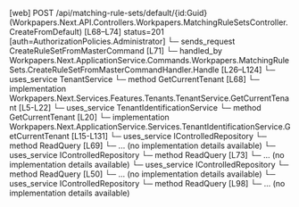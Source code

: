 [web] POST /api/matching-rule-sets/default/{id:Guid}  (Workpapers.Next.API.Controllers.Workpapers.MatchingRuleSetsController.CreateFromDefault)  [L68–L74] status=201 [auth=AuthorizationPolicies.Administrator]
  └─ sends_request CreateRuleSetFromMasterCommand [L71]
    └─ handled_by Workpapers.Next.ApplicationService.Commands.Workpapers.MatchingRuleSets.CreateRuleSetFromMasterCommandHandler.Handle [L26–L124]
      └─ uses_service TenantService
        └─ method GetCurrentTenant [L68]
          └─ implementation Workpapers.Next.Services.Features.Tenants.TenantService.GetCurrentTenant [L5-L22]
            └─ uses_service TenantIdentificationService
              └─ method GetCurrentTenant [L20]
                └─ implementation Workpapers.Next.ApplicationService.Services.TenantIdentificationService.GetCurrentTenant [L15-L131]
      └─ uses_service IControlledRepository<Firm>
        └─ method ReadQuery [L69]
          └─ ... (no implementation details available)
      └─ uses_service IControlledRepository<MatchingRule>
        └─ method ReadQuery [L73]
          └─ ... (no implementation details available)
      └─ uses_service IControlledRepository<MatchingRuleSet>
        └─ method ReadQuery [L50]
          └─ ... (no implementation details available)
      └─ uses_service IControlledRepository<StandardAccount>
        └─ method ReadQuery [L98]
          └─ ... (no implementation details available)

